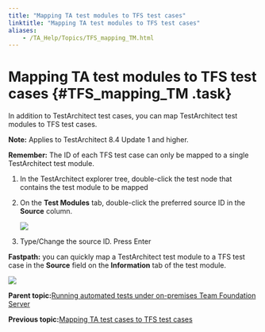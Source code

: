 ```yaml
--- 
title: "Mapping TA test modules to TFS test cases"
linktitle: "Mapping TA test modules to TFS test cases"
aliases: 
    - /TA_Help/Topics/TFS_mapping_TM.html
---
```

# Mapping TA test modules to TFS test cases {#TFS_mapping_TM .task}

In addition to TestArchitect test cases, you can map TestArchitect test modules to TFS test cases.

**Note:** Applies to TestArchitect 8.4 Update 1 and higher.

**Remember:** The ID of each TFS test case can only be mapped to a single TestArchitect test module.

1.  In the TestArchitect explorer tree, double-click the test node that contains the test module to be mapped

2.  On the **Test Modules** tab, double-click the preferred source ID in the **Source** column.

    ![](../Images/TFS_map_TM_listview.png)

3.  Type/Change the source ID. Press Enter


**Fastpath:** you can quickly map a TestArchitect test module to a TFS test case in the **Source** field on the **Information** tab of the test module.

![](../Images/TFS_map_TM_information_tab.png)

**Parent topic:**[Running automated tests under on-premises Team Foundation Server](../../TA_Help/Topics/ug_MTM_test_execution.html)

**Previous topic:**[Mapping TA test cases to TFS test cases](../../TA_Help/Topics/Integration_MTM_mapping_TA_MTM_IDs.html)


